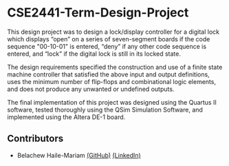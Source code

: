 # CSE2441-Term-Design-Project

This design project was to design a lock/display controller for a digital 
lock which displays “open” on a series of seven-segment boards if the 
code sequence "00-10-01" is entered, “deny” if any other code sequence
is entered, and “lock” if the digital lock is still in its locked state.

The design requirements specified the construction and use of a finite state
machine controller that satisfied the above input and output definitions, 
uses the minimum number of flip-flops and combinational logic elements, 
and does not produce any unwanted or undefined outputs.

The final implementation of this project was designed using the Quartus II
software, tested thoroughly using the QSim Simulation Software, and
implemented using the Altera DE-1 board.

## Contributors
- Belachew Haile-Mariam
	[(GitHub)](www.github.com)
	[(LinkedIn)](www.linkedin.com)